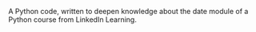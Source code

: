 A Python code, written to deepen knowledge about the date module of a Python course from LinkedIn Learning. 
